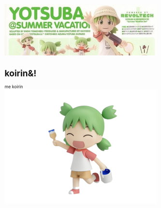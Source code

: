 ![image alt](https://github.com/koirinsdiary/koirinsdiary/blob/1281307c2c46139680734111a76e0bae1982f5f8/76371ff2bed49f68eb6f8114ea5bc8b9.jpg)
# koirin&!
me koirin ![image alt](https://github.com/koirinsdiary/koirinsdiary/blob/9603cd9d3b322dbeefe631b3954d513da4defb86/Untitled.png)

